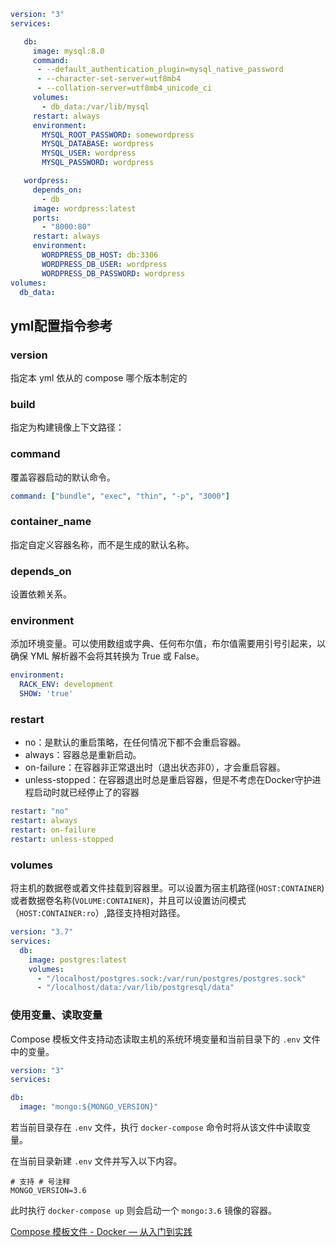 
```yml
version: "3"
services:

   db:
     image: mysql:8.0
     command:
      - --default_authentication_plugin=mysql_native_password
      - --character-set-server=utf8mb4
      - --collation-server=utf8mb4_unicode_ci     
     volumes:
       - db_data:/var/lib/mysql
     restart: always
     environment:
       MYSQL_ROOT_PASSWORD: somewordpress
       MYSQL_DATABASE: wordpress
       MYSQL_USER: wordpress
       MYSQL_PASSWORD: wordpress

   wordpress:
     depends_on:
       - db
     image: wordpress:latest
     ports:
       - "8000:80"
     restart: always
     environment:
       WORDPRESS_DB_HOST: db:3306
       WORDPRESS_DB_USER: wordpress
       WORDPRESS_DB_PASSWORD: wordpress
volumes:
  db_data:
```


## yml配置指令参考

### version 

指定本 yml 依从的 compose 哪个版本制定的

### build

指定为构建镜像上下文路径：

### command

覆盖容器启动的默认命令。
```yml
command: ["bundle", "exec", "thin", "-p", "3000"]
```

### container_name

指定自定义容器名称，而不是生成的默认名称。

### depends_on

设置依赖关系。


### environment

添加环境变量。可以使用数组或字典、任何布尔值，布尔值需要用引号引起来，以确保 YML 解析器不会将其转换为 True 或 False。
```yml
environment:
  RACK_ENV: development
  SHOW: 'true'
```


### restart

- no：是默认的重启策略，在任何情况下都不会重启容器。
- always：容器总是重新启动。
- on-failure：在容器非正常退出时（退出状态非0），才会重启容器。
- unless-stopped：在容器退出时总是重启容器，但是不考虑在Docker守护进程启动时就已经停止了的容器

```yml
restart: "no"
restart: always
restart: on-failure
restart: unless-stopped
```

### volumes

将主机的数据卷或着文件挂载到容器里。可以设置为宿主机路径(`HOST:CONTAINER`)或者数据卷名称(`VOLUME:CONTAINER`)，并且可以设置访问模式 （`HOST:CONTAINER:ro`）,路径支持相对路径。

```yml
version: "3.7"
services:
  db:
    image: postgres:latest
    volumes:
      - "/localhost/postgres.sock:/var/run/postgres/postgres.sock"
      - "/localhost/data:/var/lib/postgresql/data"
```



### 使用变量、读取变量

Compose 模板文件支持动态读取主机的系统环境变量和当前目录下的 `.env` 文件中的变量。
```yml
version: "3"
services:

db:
  image: "mongo:${MONGO_VERSION}"
```

若当前目录存在 `.env` 文件，执行 `docker-compose` 命令时将从该文件中读取变量。

在当前目录新建 `.env` 文件并写入以下内容。

```text
# 支持 # 号注释
MONGO_VERSION=3.6
```
此时执行 `docker-compose up` 则会启动一个 `mongo:3.6` 镜像的容器。

[Compose 模板文件 - Docker — 从入门到实践](https://yeasy.gitbook.io/docker_practice/compose/compose_file)
